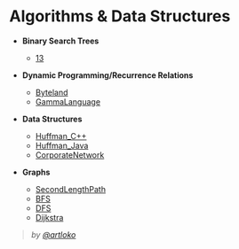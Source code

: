 # Algorithms & Data Structures

 - **Binary Search Trees**
     - [13](https://github.com/artloko/BSU/tree/master/algorithms-and-data-structures/13)
 
 - **Dynamic Programming/Recurrence Relations**
     - [Byteland](https://github.com/artloko/BSU/tree/master/algorithms-and-data-structures/Byteland)
     - [GammaLanguage](https://github.com/artloko/BSU/tree/master/algorithms-and-data-structures/GammaLanguage)
 
 - **Data Structures**
     - [Huffman_C++](https://github.com/artloko/BSU/tree/master/algorithms-and-data-structures/Huffman_C%2B%2B)
     - [Huffman_Java](https://github.com/artloko/BSU/tree/master/algorithms-and-data-structures/Huffman_Java)
     - [CorporateNetwork](https://github.com/artloko/BSU/tree/master/algorithms-and-data-structures/CorporateNetwork)
 
 - **Graphs**
     - [SecondLengthPath](https://github.com/artloko/BSU/tree/master/algorithms-and-data-structures/SecondLengthPath)
     - [BFS](https://github.com/artloko/BSU/tree/master/algorithms-and-data-structures/BFS)
     - [DFS](https://github.com/artloko/BSU/tree/master/algorithms-and-data-structures/DFS)
     - [Dijkstra](https://github.com/artloko/BSU/tree/master/algorithms-and-data-structures/Dijkstra)
     
> *by [@artloko](https://github.com/artloko)*
 
